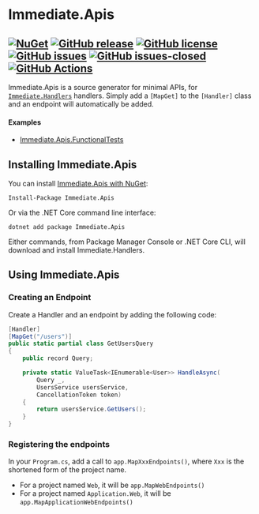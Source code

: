 # Immediate.Apis

[![NuGet](https://img.shields.io/nuget/v/Immediate.Apis.svg?style=plastic)](https://www.nuget.org/packages/Immediate.Apis/)
[![GitHub release](https://img.shields.io/github/release/viceroypenguin/Immediate.Apis.svg)](https://GitHub.com/viceroypenguin/Immediate.Apis/releases/)
[![GitHub license](https://img.shields.io/github/license/viceroypenguin/Immediate.Apis.svg)](https://github.com/viceroypenguin/Immediate.Apis/blob/master/license.txt) 
[![GitHub issues](https://img.shields.io/github/issues/viceroypenguin/Immediate.Apis.svg)](https://GitHub.com/viceroypenguin/Immediate.Apis/issues/) 
[![GitHub issues-closed](https://img.shields.io/github/issues-closed/viceroypenguin/Immediate.Apis.svg)](https://GitHub.com/viceroypenguin/Immediate.Apis/issues?q=is%3Aissue+is%3Aclosed) 
[![GitHub Actions](https://github.com/viceroypenguin/Immediate.Apis/actions/workflows/build.yml/badge.svg)](https://github.com/viceroypenguin/Immediate.Apis/actions)
---

Immediate.Apis is a source generator for minimal APIs, for
[`Immediate.Handlers`](https://github.com/viceroypenguin/Immediate.Handlers) handlers. Simply add a `[MapGet]` to the
`[Handler]` class and an endpoint will automatically be added.

#### Examples
* [Immediate.Apis.FunctionalTests](./tests/Immediate.Apis.FunctionalTests)

## Installing Immediate.Apis

You can install [Immediate.Apis with NuGet](https://www.nuget.org/packages/Immediate.Apis):

    Install-Package Immediate.Apis
    
Or via the .NET Core command line interface:

    dotnet add package Immediate.Apis

Either commands, from Package Manager Console or .NET Core CLI, will download and install Immediate.Handlers.

## Using Immediate.Apis
### Creating an Endpoint

Create a Handler and an endpoint by adding the following code:

```cs
[Handler]
[MapGet("/users")]
public static partial class GetUsersQuery
{
    public record Query;

    private static ValueTask<IEnumerable<User>> HandleAsync(
        Query _,
        UsersService usersService,
        CancellationToken token)
    {
        return usersService.GetUsers();
    }
}
```

### Registering the endpoints

In your `Program.cs`, add a call to `app.MapXxxEndpoints()`, where `Xxx` is the shortened form of the project name.
* For a project named `Web`, it will be `app.MapWebEndpoints()`
* For a project named `Application.Web`, it will be `app.MapApplicationWebEndpoints()`
